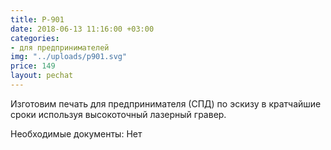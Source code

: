 ```yaml
---
title: P-901
date: 2018-06-13 11:16:00 +03:00
categories:
- для предпринимателей
img: "../uploads/p901.svg"
price: 149
layout: pechat
---
```


Изготовим печать для предпринимателя (СПД) по эскизу в кратчайшие сроки используя высокоточный лазерный гравер.

Необходимые документы: Нет 